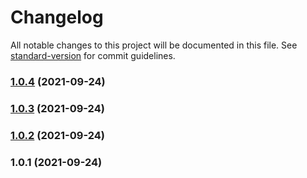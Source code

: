 # Changelog

All notable changes to this project will be documented in this file. See [standard-version](https://github.com/conventional-changelog/standard-version) for commit guidelines.

### [1.0.4](https://github.com/bdhakad/express-hello-world/compare/v1.0.3...v1.0.4) (2021-09-24)

### [1.0.3](https://github.com/bdhakad/express-hello-world/compare/v1.0.2...v1.0.3) (2021-09-24)

### [1.0.2](https://github.com/bdhakad/express-hello-world/compare/v1.0.1...v1.0.2) (2021-09-24)

### 1.0.1 (2021-09-24)
